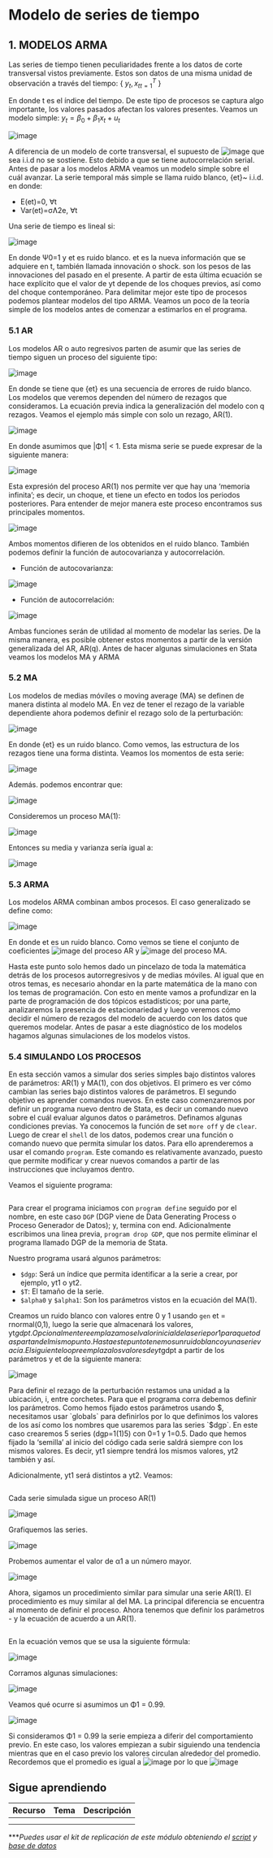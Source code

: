 # Modelo de series de tiempo

## 1.  MODELOS ARMA

Las series de tiempo tienen peculiaridades frente a los datos de corte transversal vistos previamente. Estos son datos de una misma unidad de observación a través del tiempo: { ${y_{t},x_{t}}_{t=1}^{T}$ }


En donde t es el índice del tiempo. De este tipo de procesos se captura algo importante, los valores pasados afectan los valores presentes. Veamos un modelo simple:   $y_{t}=\beta _{0}+\beta _{1}x_{t}+u_{t}$ 

![image](https://user-images.githubusercontent.com/106888200/224458839-d2f62069-8149-4ebe-b338-ddfcd84289ab.png)


A diferencia de un modelo de corte transversal, el supuesto de ![image](https://user-images.githubusercontent.com/106888200/224458869-f620c716-0556-4524-bc40-9e7abb45769c.png) que sea i.i.d no se sostiene. Esto debido a que se tiene autocorrelación serial. Antes de pasar a los modelos ARMA veamos un modelo simple sobre el cuál avanzar.
La serie temporal más simple se llama ruido blanco, {et}~  i.i.d. en donde:

- E(et)=0, ∀t
- Var(et)=σɅ2e, ∀t

Una serie de tiempo es lineal si:

![image](https://user-images.githubusercontent.com/106888200/224457611-e6911ebe-ff58-41ce-b1ff-31b2aa7f22a7.png)

En donde Ψ0=1 y et es ruido blanco. et es la nueva información que se adquiere en t, también llamada innovación o shock.   son los pesos de las innovaciones del pasado en el presente.
A partir de esta última ecuación se hace explícito que el valor de yt depende de los choques previos, así como del choque contemporáneo. Para delimitar mejor este tipo de procesos podemos plantear modelos del tipo ARMA. Veamos un poco de la teoría simple de los modelos antes de comenzar a estimarlos en el programa. 

### 5.1 AR

Los modelos AR o auto regresivos parten de asumir que las series de tiempo siguen un proceso del siguiente tipo:

![image](https://user-images.githubusercontent.com/106888200/224457645-2ad12933-a10f-4915-a3f5-a08107a3f5c9.png)

En donde se tiene que {et} es una secuencia de errores de ruido blanco. Los modelos que veremos dependen del número de rezagos que consideramos. La ecuación previa indica la generalización del modelo con q rezagos. Veamos el ejemplo más simple con solo un rezago, AR(1).

![image](https://user-images.githubusercontent.com/106888200/224457659-e55e7280-fbd7-4093-8f6f-5cbbc209843f.png)

En donde asumimos que |Φ1| < 1. Esta misma serie se puede expresar de la siguiente manera:

![image](https://user-images.githubusercontent.com/106888200/224457671-6d1aa920-592d-410c-b0c3-77bc3203e707.png)

Esta expresión del proceso AR(1) nos permite ver que hay una ‘memoria infinita’; es decir, un choque, et tiene un efecto en todos los periodos posteriores.
Para entender de mejor manera este proceso encontramos sus principales momentos.

![image](https://user-images.githubusercontent.com/106888200/224457687-7c45d2ac-8cc8-4d7d-a92a-abcd5da36110.png)

Ambos momentos difieren de los obtenidos en el ruido blanco. También podemos definir la función de autocovarianza y autocorrelación.

- Función de autocovarianza:

![image](https://user-images.githubusercontent.com/106888200/224457709-8a62f156-f90f-41d0-bd72-e0a6cd5e2b92.png)

- Función de autocorrelación:

![image](https://user-images.githubusercontent.com/106888200/224457725-1865bd6c-7f36-49cd-944c-08ddae8030dd.png)

Ambas funciones serán de utilidad al momento de modelar las series. De la misma manera, es posible obtener estos momentos a partir de la versión generalizada del AR, AR(q). Antes de hacer algunas simulaciones en Stata veamos los modelos MA y ARMA

### 5.2 MA

Los modelos de medias móviles o moving average (MA) se definen de manera distinta al modelo MA. En vez de tener el rezago de la variable dependiente ahora podemos definir el rezago solo de la perturbación:

![image](https://user-images.githubusercontent.com/106888200/224457748-d077e858-ecdf-41e2-9beb-4302e9bd4bca.png)

En donde {et} es un ruido blanco. Como vemos, las estructura de los rezagos tiene una forma distinta. Veamos los momentos de esta serie:

![image](https://user-images.githubusercontent.com/106888200/224457985-d96ce5ef-2a2f-42ea-bc25-69fc388afc2c.png)

Además. podemos encontrar que:

![image](https://user-images.githubusercontent.com/106888200/224458007-84f3dd2c-6fab-45e5-a058-8b594c9a4a0d.png)

Consideremos un proceso MA(1):

![image](https://user-images.githubusercontent.com/106888200/224458018-042f5bb9-7cf0-45bb-9be8-19d5f4b71763.png)

Entonces su media y varianza sería igual a: 

![image](https://user-images.githubusercontent.com/106888200/224458027-b1618ecb-3edb-4848-8173-d1b7b3ba6c67.png)

### 5.3 ARMA

Los modelos ARMA combinan ambos procesos. El caso generalizado se define como:

![image](https://user-images.githubusercontent.com/106888200/224458049-4972bdb3-22c3-4d6b-a61b-71fcfebc46f1.png)

En donde et es un ruido blanco. Como vemos se tiene el conjunto de coeficientes ![image](https://user-images.githubusercontent.com/106888200/224458075-5eac80de-cae6-48c1-ae08-9be46dbc0767.png) del proceso AR y ![image](https://user-images.githubusercontent.com/106888200/224458093-c40b3e4b-666b-4de7-ad79-424bee3ebb80.png) del proceso MA.

Hasta este punto solo hemos dado un pincelazo de toda la matemática detrás de los procesos autorregresivos y de medias móviles. Al igual que en otros temas, es necesario ahondar en la parte matemática de la mano con los temas de programación. Con esto en mente vamos a profundizar en la parte de programación de dos tópicos estadísticos; por una parte, analizaremos la presencia de estacionariedad y luego veremos cómo decidir el número de rezagos del modelo de acuerdo con los datos que queremos modelar. Antes de pasar a este diagnóstico de los modelos hagamos algunas simulaciones de los modelos vistos.

### 5.4 SIMULANDO LOS PROCESOS

En esta sección vamos a simular dos series simples bajo distintos valores de parámetros: AR(1) y MA(1), con dos objetivos. El primero es ver cómo cambian las series bajo distintos valores de parámetros. El segundo objetivo es aprender comandos nuevos. En este caso comenzaremos por definir un programa nuevo dentro de Stata, es decir un comando nuevo sobre el cuál evaluar algunos datos o parámetros. Definamos algunas condiciones previas. Ya conocemos la función de set `more off` y de `clear`.
Luego de crear el `shell` de los datos, podemos crear una función o comando nuevo que permita simular los datos. Para ello aprenderemos a usar el comando `program`. Este comando es relativamente avanzado, puesto que permite modificar y crear nuevos comandos a partir de las instrucciones que incluyamos dentro. 

Veamos el siguiente programa:

```
```

Para crear el programa iniciamos con `program define` seguido por el nombre, en este caso `DGP` (DGP viene de Data Generating Process o Proceso Generador de Datos); y, termina con end. Adicionalmente escribimos una linea previa, `program drop GDP`, que nos permite eliminar el programa llamado DGP de la memoria de Stata. 

Nuestro programa usará algunos parámetros:

- `$dgp`: Será un índice que permita identificar a la serie a crear, por ejemplo, yt1 o yt2.
- `$T`: El tamaño de la serie.
- `$alpha0` y `$alpha1`: Son los parámetros vistos en la ecuación del MA(1).

Creamos un ruido blanco con valores entre 0 y 1 usando `gen` et = rnormal(0,1), luego la serie que almacenará los valores, yt$gdpt. Opcionalmente reemplazamos el valor inicial de la serie por 1 para que todas partan del mismo punto. Hasta este punto tenemos un ruido blanco y una serie vacía. El siguiente loop reemplaza los valores de yt$gdpt a partir de los parámetros y et de la siguiente manera:

![image](https://user-images.githubusercontent.com/106888200/224458153-4a044a4c-e5e8-4ab1-ae75-3a9d71ed5562.png)

Para definir el rezago de la perturbación restamos una unidad a la ubicación, i, entre corchetes.
Para que el programa corra debemos definir los parámetros. Como hemos fijado estos parámetros usando $, necesitamos usar `globals` para definirlos por lo que definimos los valores de los así como los nombres que usaremos para las series `$dgp`. En este caso crearemos 5 series (dgp=1(1)5) con 0=1 y 1=0.5. Dado que hemos fijado la ‘semilla’ al inicio del código cada serie saldrá siempre con los mismos valores. Es decir, yt1 siempre tendrá los mismos valores, yt2 también y así. 

Adicionalmente, yt1 será distintos a yt2.
Veamos:

```
```

Cada serie simulada sigue un proceso AR(1)

![image](https://user-images.githubusercontent.com/106888200/224458210-e9d5731c-0800-45a6-ab54-7a35b31811aa.png)

Grafiquemos las series.

![image](https://user-images.githubusercontent.com/106888200/224458225-44263dd1-51eb-43dc-81db-839c6ae7494b.png)

Probemos aumentar el valor de α1 a un número mayor.

![image](https://user-images.githubusercontent.com/106888200/224458272-fe7cc2bc-c166-4482-8f06-be8bf25548d9.png)

Ahora, sigamos un procedimiento similar para simular una serie AR(1).
El procedimiento es muy similar al del MA. La principal diferencia se encuentra al momento de definir el proceso. Ahora tenemos que definir los parámetros - y la ecuación de acuerdo a un AR(1).

```
```

En la ecuación vemos que se usa la siguiente fórmula:

![image](https://user-images.githubusercontent.com/106888200/224458297-bd69adb4-568e-4228-b329-c259756fd40b.png)

Corramos algunas simulaciones:

![image](https://user-images.githubusercontent.com/106888200/224458318-75ca56e4-74f9-4cfe-a9b5-ba8ffad12da8.png)

Veamos qué ocurre si asumimos un Φ1 = 0.99.

![image](https://user-images.githubusercontent.com/106888200/224458334-2291caa8-b03c-40e7-b9c7-ea661c742509.png)

Si consideramos Φ1 = 0.99 la serie empieza a diferir del comportamiento previo. En este caso, los valores empiezan a subir siguiendo una tendencia mientras que en el caso previo los valores circulan alrededor del promedio. Recordemos que el promedio es igual a 
![image](https://user-images.githubusercontent.com/106888200/224458372-4bb0b21f-e86b-4a72-80da-4c6e4f67deb0.png)  por lo que ![image](https://user-images.githubusercontent.com/106888200/224458358-226eb1c4-b6db-430b-a440-431ba52b41ba.png)


## Sigue aprendiendo
| Recurso  | Tema | Descripción |
| ------------- |:-------------:|:-------------:|
|   |  |   |
|   |  |   |


****Puedes usar el kit de replicación de este módulo obteniendo el [script](https://github.com/Gladys91/Proyecto_STATA/tree/main/_An%C3%A1lisis/Scripts/Conceptos%20b%C3%A1sicos "script") y [base de datos](https://github.com/Gladys91/Proyecto_STATA/tree/main/_An%C3%A1lisis/Data "base de datos")*
